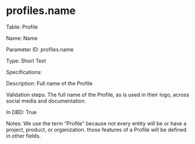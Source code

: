 # profiles.name

Table: Profile

Name: Name

Parameter ID: profiles.name

Type: Short Text

Specifications: 

Description: Full name of the Profile

Validation steps: The full name of the Profile, as is used in their logo, across social media and documentation.

In DBD: True

Notes: We use the term “Profile” because not every entity will be or have a project, product, or organization. those features of a Profile will be defined in other fields.

